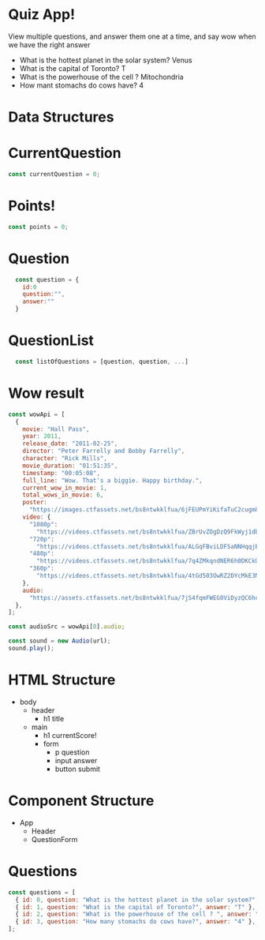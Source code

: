 # Quiz App!

View multiple questions, and answer them one at a time, and say wow when we have the right answer

- What is the hottest planet in the solar system? Venus
- What is the capital of Toronto? T
- What is the powerhouse of the cell ? Mitochondria
- How mant stomachs do cows have? 4

# Data Structures

# CurrentQuestion

```jsx
const currentQuestion = 0;
```

# Points!

```jsx
const points = 0;
```

# Question

```jsx
  const question = {
    id:0
    question:"",
    answer:""
  }
```

# QuestionList

```jsx
  const listOfQuestions = [question, question, ...]
```

# Wow result

```jsx
const wowApi = [
  {
    movie: "Hall Pass",
    year: 2011,
    release_date: "2011-02-25",
    director: "Peter Farrelly and Bobby Farrelly",
    character: "Rick Mills",
    movie_duration: "01:51:35",
    timestamp: "00:05:08",
    full_line: "Wow. That's a biggie. Happy birthday.",
    current_wow_in_movie: 1,
    total_wows_in_movie: 6,
    poster:
      "https://images.ctfassets.net/bs8ntwkklfua/6jFEUPmYiKifaTuC2cugm8/22087834d091445fc9393cdd9163a901/Hall_Pass_Poster.jpg",
    video: {
      "1080p":
        "https://videos.ctfassets.net/bs8ntwkklfua/ZBrUvZOgDzQ9FkWyj1dbn/467fde106da208450dc7a266915888aa/Hall_Pass_Wow_1_1080p.mp4",
      "720p":
        "https://videos.ctfassets.net/bs8ntwkklfua/ALGqFBviLDFSaNNHqqjEC/554c2fd092d0588c0609786357df4b3c/Hall_Pass_Wow_1_720p.mp4",
      "480p":
        "https://videos.ctfassets.net/bs8ntwkklfua/7q4ZMkqndNER6h0DKCkUqY/85a498aaaf9825d207b023c41dd28cd6/Hall_Pass_Wow_1_480p.mp4",
      "360p":
        "https://videos.ctfassets.net/bs8ntwkklfua/4tGd503OwRZ2DYcMkE3Nma/17cdaa22b58e754287efdc629f09a6a9/Hall_Pass_Wow_1_360p.mp4",
    },
    audio:
      "https://assets.ctfassets.net/bs8ntwkklfua/7jS4fqmFWEG0ViDyzQC6hc/4e02bbf0ac0dfef2c0fee972c05fd376/Hall_Pass_Wow_1.mp3",
  },
];

const audioSrc = wowApi[0].audio;

const sound = new Audio(url);
sound.play();
```

# HTML Structure

- body
  - header
    - h1 title
  - main
    - h1 currentScore!
    - form
      - p question
      - input answer
      - button submit

# Component Structure

- App
  - Header
  - QuestionForm

# Questions

```jsx
const questions = [
  { id: 0, question: "What is the hottest planet in the solar system?", answer: "Venus" },
  { id: 1, question: "What is the capital of Toronto?", answer: "T" },
  { id: 2, question: "What is the powerhouse of the cell ? ", answer: "Mitochondria" },
  { id: 3, question: "How many stomachs do cows have?", answer: "4" },
];
```

